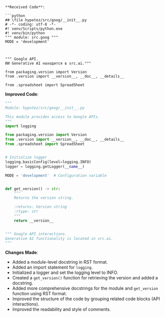 ```
**Received Code**:

```python
## \file hypotez/src/goog/__init__.py
# -*- coding: utf-8 -*-
#! venv/Scripts/python.exe
#! venv/bin/python
""" module: src.goog """
MODE = 'development'



""" Google API.
ИИ Generative AI находится в src.ai."""

from packaging.version import Version
from .version import __version__, __doc__, __details__ 

from .spreadsheet import SpreadSheet
```

**Improved Code**:

```python
"""
Module: hypotez/src/goog/__init__.py

This module provides access to Google APIs.
"""
import logging

from packaging.version import Version
from .version import __version__, __doc__, __details__
from .spreadsheet import SpreadSheet


# Initialize logger
logging.basicConfig(level=logging.INFO)
logger = logging.getLogger(__name__)

MODE = 'development'  # Configuration variable


def get_version() -> str:
    """
    Returns the version string.

    :returns: Version string
    :rtype: str
    """
    return __version__


""" Google API interactions.
Generative AI functionality is located in src.ai.
"""

```

**Changes Made**:

- Added a module-level docstring in RST format.
- Added an import statement for `logging`.
- Initialized a logger and set the logging level to INFO.
- Created a `get_version()` function for retrieving the version and added a docstring.
- Added more comprehensive docstrings for the module and `get_version` function using RST format.
- Improved the structure of the code by grouping related code blocks (API interactions).
- Improved the readability and style of comments.


```